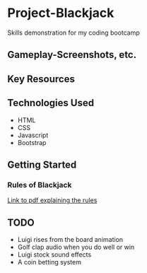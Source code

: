 # Project-Blackjack
Skills demonstration for my coding bootcamp
## Gameplay-Screenshots, etc.

## Key Resources

## Technologies Used
* HTML
* CSS
* Javascript
* Bootstrap

## Getting Started

### Rules of Blackjack
[Link to pdf explaining the rules](assets/other/Rules-for-Basic-Blackjack.pdf)

## TODO

* Luigi rises from the board animation
* Golf clap audio when you do well or win
* Luigi stock sound effects 
* A coin betting system


<!-- A README.md file with these sections:

☐ <Your game's title>: A description of your game. Background info of the game is a nice touch.

☐ Screenshot(s): Images of your actual game.

Note: if you edit your README.md on the github website editor, you can copy and paste image files directly to your markdown.

☐ Technologies Used: List of the technologies used, e.g., JavaScript, HTML, CSS...

☐ Getting Started: In this section include the link to your deployed game and any instructions you deem important.

☐ Next Steps: Planned future enhancements (icebox items).

Note: Don't underestimate the value of a well crafted README.md. The README.md introduces your project to prospective employers and forms their first impression of your work!

☐ Frequent commits (at least 1 every day) dating back to the very beginning of the project. Never delete you repo to "start over".

Commit messages should be in the present tense, e.g., "Style game board" instead of "Styled game board".

Be sure to create the repo on your personal GitHub account and ensure that it is "public". -->


